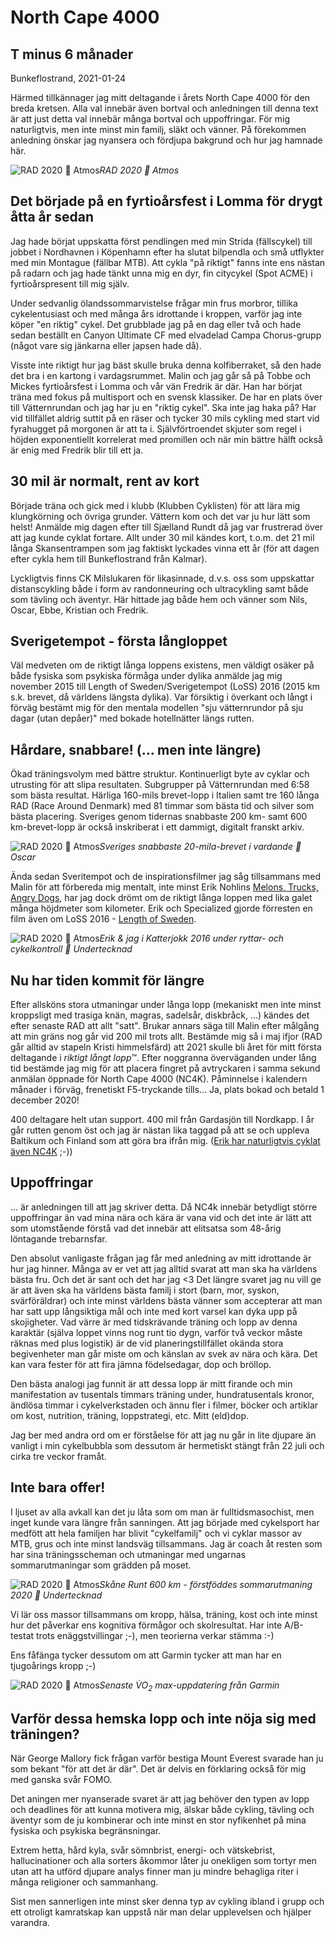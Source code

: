 # North Cape 4000
## T minus 6 månader

Bunkeflostrand, 2021-01-24

Härmed tillkännager jag mitt deltagande i årets North Cape 4000 för den breda kretsen. Alla val innebär även bortval och anledningen till denna text är att just detta val innebär många bortval och uppoffringar. För mig naturligtvis, men inte minst min familj, släkt och vänner. På förekommen anledning önskar jag nyansera och fördjupa bakgrund och hur jag hamnade här.

![RAD 2020 📸 Atmos](../../images/AtmosPhoto_RAD_2020-1.jpg)*RAD 2020 📸 Atmos*

## Det började på en fyrtioårsfest i Lomma för drygt åtta år sedan

Jag hade börjat uppskatta först pendlingen med min Strida (fällscykel) till jobbet i Nordhavnen i Köpenhamn efter ha slutat bilpendla och små utflykter med min Montague (fällbar MTB). Att cykla "på riktigt" fanns inte ens nästan på radarn och jag hade tänkt unna mig en dyr, fin citycykel (Spot ACME) i fyrtioårspresent till mig själv.

Under sedvanlig ölandssommarvistelse frågar min frus morbror, tillika cykelentusiast och med många års idrottande i kroppen, varför jag inte köper "en riktig" cykel. Det grubblade jag på en dag eller två och hade sedan beställt en Canyon Ultimate CF med elvadelad Campa Chorus-grupp (något vare sig jänkarna eller japsen hade då).  

Visste inte riktigt hur jag bäst skulle bruka denna kolfiberraket, så den hade det bra i en kartong i vardagsrummet. Malin och jag går så på Tobbe och Mickes fyrtioårsfest i Lomma och vår vän Fredrik är där. Han har börjat träna med fokus på multisport och en svensk klassiker. De har en plats över till Vätternrundan och jag har ju en "riktig cykel". Ska inte jag haka på? Har vid tillfället aldrig suttit på en räser och tycker 30 mils cykling med start vid fyrahugget på morgonen är att ta i. Självförtroendet skjuter som regel i höjden exponentiellt korrelerat med promillen och när min bättre hälft också är enig med Fredrik blir till ett ja.

## 30 mil är normalt, rent av kort

Började träna och gick med i klubb (Klubben Cyklisten) för att lära mig klungkörning och övriga grunder. Vättern kom och det var ju hur lätt som helst! Anmälde mig dagen efter till Sjælland Rundt då jag var frustrerad över att jag kunde cyklat fortare. Allt under 30 mil kändes kort, t.o.m. det 21 mil långa Skansentrampen som jag faktiskt lyckades vinna ett år (för att dagen efter cykla hem till Bunkeflostrand från Kalmar). 

Lyckligtvis finns CK Milslukaren för likasinnade, d.v.s. oss som uppskattar distanscykling både i form av randonneuring och ultracykling samt både som tävling och äventyr. Här hittade jag både hem och vänner som Nils, Oscar, Ebbe, Kristian och Fredrik. 

## Sverigetempot - första långloppet

Väl medveten om de riktigt långa loppens existens, men väldigt osäker på både fysiska som psykiska förmåga under dylika anmälde jag mig november 2015 till Length of Sweden/Sverigetempot (LoSS) 2016 (2015 km s.k. brevet, då världens längsta dylika). Var försiktig i överkant och långt i förväg bestämt mig för den mentala modellen "sju vätternrundor på sju dagar (utan depåer)" med bokade hotellnätter längs rutten.

## Hårdare, snabbare! (... men inte längre)

Ökad träningsvolym med bättre struktur. Kontinuerligt byte av cyklar och utrusting för att slipa resultaten. Subgrupper på Vätternrundan med 6:58 som bästa resultat. Härliga 160-mils brevet-lopp i Italien samt tre 160 långa RAD (Race Around Denmark) med 81 timmar som bästa tid och silver som bästa placering. Sveriges genom tidernas snabbaste 200 km- samt 600 km-brevet-lopp är också inskriberat i ett dammigt, digitalt franskt arkiv.

![RAD 2020 📸 Atmos](../../images/200k_550_2021.jpeg)*Sveriges snabbaste 20-mila-brevet i vardande 📸 Oscar*

Ända sedan Sveritempot och de inspirationsfilmer jag såg tillsammans med Malin för att förbereda mig mentalt, inte minst Erik Nohlins [Melons, Trucks, Angry Dogs](https://ertzui.de/TCR), har jag dock drömt om de riktigt långa loppen med lika galet många höjdmeter som kilometer. Erik och Specialized gjorde förresten en film även om LoSS 2016 - [Length of Sweden](https://vimeo.com/ondemand/lengthofsweden/194797540).

![RAD 2020 📸 Atmos](../../images/Erik_och_jag_Katterjokk_2016.jpg)*Erik & jag i Katterjokk 2016 under ryttar- och cykelkontroll 📸 Undertecknad*

## Nu har tiden kommit för längre

Efter allsköns stora utmaningar under långa lopp (mekaniskt men inte minst kroppsligt med trasiga knän, magras, sadelsår, diskbråck, ...) kändes det efter senaste RAD att allt "satt". Brukar annars säga till Malin efter målgång att min gräns nog går vid 200 mil trots allt. Bestämde mig så i maj ifjor (RAD går alltid av stapeln Kristi himmelsfärd) att 2021 skulle bli året för mitt första deltagande i *riktigt långt lopp*™. Efter noggranna överväganden under lång tid bestämde jag mig för att placera fingret på avtryckaren i samma sekund anmälan öppnade för North Cape 4000 (NC4K). Påminnelse i kalendern månader i förväg, frenetiskt F5-tryckande tills... Ja, plats bokad och betald 1 december 2020!

400 deltagare helt utan support. 400 mil från Gardasjön till Nordkapp. I år går rutten genom öst och jag är nästan lika taggad på att se och uppleva Baltikum och Finland som att göra bra ifrån mig. ([Erik har naturligtvis cyklat även NC4K](https://theradavist.com/2018/07/swot-and-the-north-cape-4000-erik-nohlin/) ;-))

## Uppoffringar

... är anledningen till att jag skriver detta. Då NC4k innebär betydligt större uppoffringar än vad mina nära och kära är vana vid och det inte är lätt att som utomstående förstå vad det innebär att elitsatsa som 48-årig löntagande trebarnsfar.

Den absolut vanligaste frågan jag får med anledning av mitt idrottande är hur jag hinner. Många av er vet att jag alltid svarat att man ska ha världens bästa fru. Och det är sant och det har jag <3 Det längre svaret jag nu vill ge är att även ska ha världens bästa familj i stort (barn, mor, syskon, svärföräldrar) och inte minst världens bästa vänner som accepterar att man har satt upp långsiktiga mål och inte med kort varsel kan dyka upp på skojigheter. Vad värre är med tidskrävande träning och lopp av denna karaktär (själva loppet vinns nog runt tio dygn, varför två veckor måste räknas med plus logistik) är de vid planeringstillfället okända stora begivenheter man går miste om och känslan av svek av nära och kära. Det kan vara fester för att fira jämna födelsedagar, dop och bröllop.

Den bästa analogi jag funnit är att dessa lopp är mitt firande och min manifestation av tusentals timmars träning under, hundratusentals kronor, ändlösa timmar i cykelverkstaden och ännu fler i filmer, böcker och artiklar om kost, nutrition, träning, loppstrategi, etc. Mitt (eld)dop.

Jag ber med andra ord om er förståelse för att jag nu går in lite djupare än vanligt i min cykelbubbla som dessutom är hermetiskt stängt från 22 juli och cirka tre veckor framåt.

## Inte bara offer!

I ljuset av alla avkall kan det ju låta som om man är fulltidsmasochist, men inget kunde vara längre från sanningen. Att jag började med cykelsport har medfött att hela familjen har blivit "cykelfamilj" och vi cyklar massor av MTB, grus och inte minst landsväg tillsammans. Jag är coach åt resten som har sina träningsscheman och utmaningar med ungarnas sommarutmaningar som grädden på moset.

![RAD 2020 📸 Atmos](../../images/Sommarutmaning_Axel_2020.jpeg)*Skåne Runt 600 km - förstföddes sommarutmaning 2020 📸 Undertecknad*

Vi lär oss massor tillsammans om kropp, hälsa, träning, kost och inte minst hur det påverkar ens kognitiva förmågor och skolresultat. Har inte A/B-testat trots enäggstvillingar ;-), men teorierna verkar stämma :-)

Ens fåfänga tycker dessutom om att Garmin tycker att man har en tjugoårings kropp ;-)

![RAD 2020 📸 Atmos](../../images/Garmin_VO2max_20210121.jpg)*Senaste V̇O<sub>2</sub> max-uppdatering från Garmin*

## Varför dessa hemska lopp och inte nöja sig med träningen?

När George Mallory fick frågan varför bestiga Mount Everest svarade han ju som bekant "för att det är där". Det är delvis en förklaring också för mig med ganska svår FOMO. 

Det aningen mer nyanserade svaret är att jag behöver den typen av lopp och deadlines för att kunna motivera mig, älskar både cykling, tävling och äventyr som de ju kombinerar och inte minst en stor nyfikenhet på mina fysiska och psykiska begränsningar.

Extrem hetta, hård kyla, svår sömnbrist, energi- och vätskebrist, hallucinationer och alla sorters åkommor låter ju onekligen som tortyr men utan att ha utförd djupare analys finner man ju mindre behagliga riter i många religioner och sammanhang.

Sist men sannerligen inte minst sker denna typ av cykling ibland i grupp och ett otroligt kamratskap kan uppstå när man delar upplevelsen och hjälper varandra.
